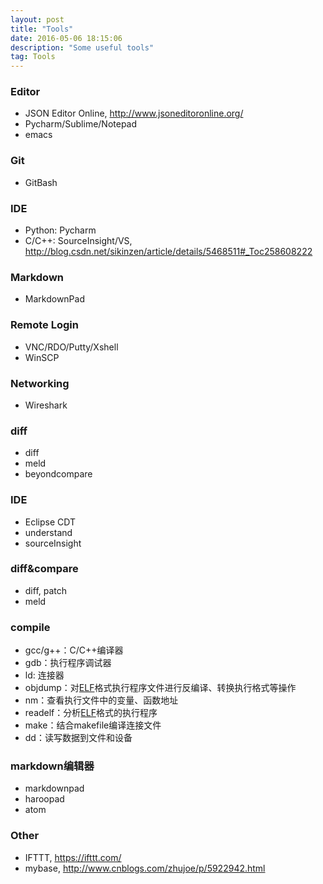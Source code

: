 ```yaml
---
layout: post
title: "Tools"
date: 2016-05-06 18:15:06 
description: "Some useful tools"
tag: Tools
---
```


### Editor
- JSON Editor Online, http://www.jsoneditoronline.org/
- Pycharm/Sublime/Notepad
- emacs

### Git
- GitBash

### IDE 
- Python: Pycharm
- C/C++: SourceInsight/VS, http://blog.csdn.net/sikinzen/article/details/5468511#_Toc258608222

### Markdown
- MarkdownPad

### Remote Login

- VNC/RDO/Putty/Xshell
- WinSCP

### Networking
- Wireshark

### diff
- diff
- meld
- beyondcompare

### IDE
- Eclipse CDT
- understand
- sourceInsight

### diff&compare
- diff, patch
- meld

### compile
- gcc/g++：C/C++编译器
- gdb：执行程序调试器
- ld: 连接器
- objdump：对[ELF](/2016/05/Executable-and-Linking-Format-File/)格式执行程序文件进行反编译、转换执行格式等操作
- nm：查看执行文件中的变量、函数地址
- readelf：分析[ELF](/2016/05/Executable-and-Linking-Format-File/)格式的执行程序
- make：结合makefile编译连接文件
- dd：读写数据到文件和设备

### markdown编辑器
- markdownpad
- haroopad
- atom

### Other
- IFTTT, https://ifttt.com/
- mybase, http://www.cnblogs.com/zhujoe/p/5922942.html

